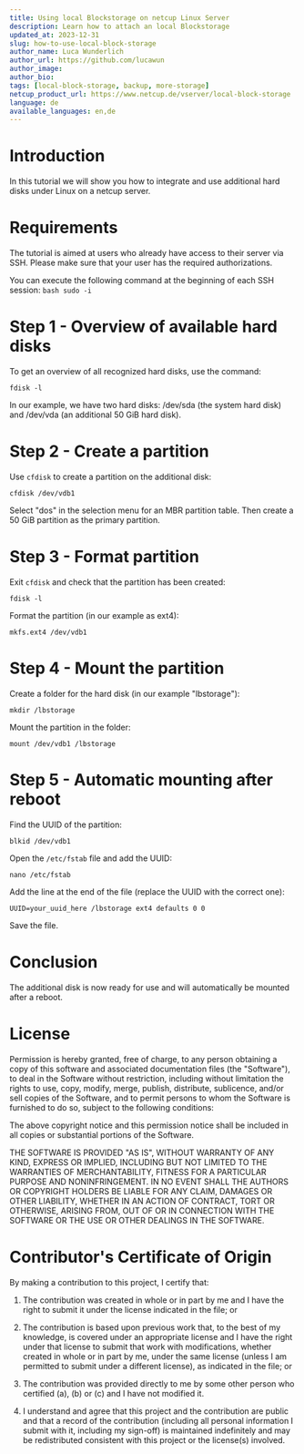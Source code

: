 ```yaml
---
title: Using local Blockstorage on netcup Linux Server
description: Learn how to attach an local Blockstorage
updated_at: 2023-12-31
slug: how-to-use-local-block-storage
author_name: Luca Wunderlich
author_url: https://github.com/lucawun
author_image:
author_bio:
tags: [local-block-storage, backup, more-storage]
netcup_product_url: https://www.netcup.de/vserver/local-block-storage
language: de
available_languages: en,de
---
```


 # Introduction

In this tutorial we will show you how to integrate and use additional hard disks under Linux on a netcup server. 

# Requirements

The tutorial is aimed at users who already have access to their server via SSH. Please make sure that your user has the required authorizations. 

You can execute the following command at the beginning of each SSH session: ```bash sudo -i```

# Step 1 - Overview of available hard disks

To get an overview of all recognized hard disks, use the command:

```
fdisk -l
```

In our example, we have two hard disks: /dev/sda (the system hard disk) and /dev/vda (an additional 50 GiB hard disk).

# Step 2 - Create a partition

Use `cfdisk` to create a partition on the additional disk:

```
cfdisk /dev/vdb1
```

Select "dos" in the selection menu for an MBR partition table. Then create a 50 GiB partition as the primary partition.

# Step 3 - Format partition

Exit `cfdisk` and check that the partition has been created:

```
fdisk -l
```

Format the partition (in our example as ext4):

```
mkfs.ext4 /dev/vdb1
```

# Step 4 - Mount the partition

Create a folder for the hard disk (in our example "lbstorage"):

```
mkdir /lbstorage
```

Mount the partition in the folder:

```
mount /dev/vdb1 /lbstorage
```

# Step 5 - Automatic mounting after reboot

Find the UUID of the partition:

```
blkid /dev/vdb1
```

Open the `/etc/fstab` file and add the UUID:

```
nano /etc/fstab
```

Add the line at the end of the file (replace the UUID with the correct one):

```
UUID=your_uuid_here /lbstorage ext4 defaults 0 0
```

Save the file.

# Conclusion

The additional disk is now ready for use and will automatically be mounted after a reboot.

# License

Permission is hereby granted, free of charge, to any person obtaining a copy
of this software and associated documentation files (the "Software"), to deal
in the Software without restriction, including without limitation the rights
to use, copy, modify, merge, publish, distribute, sublicence, and/or sell
copies of the Software, and to permit persons to whom the Software is
furnished to do so, subject to the following conditions:

The above copyright notice and this permission notice shall be included in all
copies or substantial portions of the Software.

THE SOFTWARE IS PROVIDED "AS IS", WITHOUT WARRANTY OF ANY KIND, EXPRESS OR
IMPLIED, INCLUDING BUT NOT LIMITED TO THE WARRANTIES OF MERCHANTABILITY,
FITNESS FOR A PARTICULAR PURPOSE AND NONINFRINGEMENT. IN NO EVENT SHALL THE
AUTHORS OR COPYRIGHT HOLDERS BE LIABLE FOR ANY CLAIM, DAMAGES OR OTHER
LIABILITY, WHETHER IN AN ACTION OF CONTRACT, TORT OR OTHERWISE, ARISING FROM,
OUT OF OR IN CONNECTION WITH THE SOFTWARE OR THE USE OR OTHER DEALINGS IN THE
SOFTWARE.

# Contributor's Certificate of Origin

By making a contribution to this project, I certify that:

1.  The contribution was created in whole or in part by me and I have the right to submit it under the license indicated in the file; or

2.  The contribution is based upon previous work that, to the best of my knowledge, is covered under an appropriate license and I have the right under that license to submit that work with modifications, whether created in whole or in part by me, under the same license (unless I am permitted to submit under a different license), as indicated in the file; or

3.  The contribution was provided directly to me by some other person who certified (a), (b) or (c) and I have not modified it.

4.  I understand and agree that this project and the contribution are public and that a record of the contribution (including all personal information I submit with it, including my sign-off) is maintained indefinitely and may be redistributed consistent with this project or the license(s) involved.
